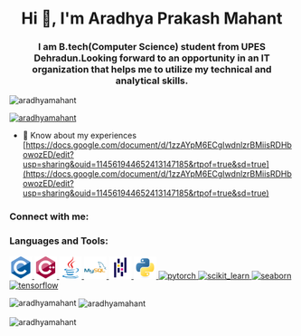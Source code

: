 <h1 align="center">Hi 👋, I'm Aradhya Prakash Mahant</h1>
<h3 align="center">I am B.tech(Computer Science) student from UPES Dehradun.Looking forward to an opportunity in an IT organization that helps me to utilize my technical and analytical skills.</h3>

<p align="left"> <img src="https://komarev.com/ghpvc/?username=aradhyamahant&label=Profile%20views&color=0e75b6&style=flat" alt="aradhyamahant" /> </p>

<p align="left"> <a href="https://github.com/ryo-ma/github-profile-trophy"><img src="https://github-profile-trophy.vercel.app/?username=aradhyamahant" alt="aradhyamahant" /></a> </p>

- 📄 Know about my experiences [https://docs.google.com/document/d/1zzAYpM6ECgIwdnlzrBMiisRDHbowozED/edit?usp=sharing&ouid=114561944652413147185&rtpof=true&sd=true](https://docs.google.com/document/d/1zzAYpM6ECgIwdnlzrBMiisRDHbowozED/edit?usp=sharing&ouid=114561944652413147185&rtpof=true&sd=true)

<h3 align="left">Connect with me:</h3>
<p align="left">
</p>

<h3 align="left">Languages and Tools:</h3>
<p align="left"> <a href="https://www.cprogramming.com/" target="_blank" rel="noreferrer"> <img src="https://raw.githubusercontent.com/devicons/devicon/master/icons/c/c-original.svg" alt="c" width="40" height="40"/> </a> <a href="https://www.w3schools.com/cpp/" target="_blank" rel="noreferrer"> <img src="https://raw.githubusercontent.com/devicons/devicon/master/icons/cplusplus/cplusplus-original.svg" alt="cplusplus" width="40" height="40"/> </a> <a href="https://www.java.com" target="_blank" rel="noreferrer"> <img src="https://raw.githubusercontent.com/devicons/devicon/master/icons/java/java-original.svg" alt="java" width="40" height="40"/> </a> <a href="https://www.mysql.com/" target="_blank" rel="noreferrer"> <img src="https://raw.githubusercontent.com/devicons/devicon/master/icons/mysql/mysql-original-wordmark.svg" alt="mysql" width="40" height="40"/> </a> <a href="https://pandas.pydata.org/" target="_blank" rel="noreferrer"> <img src="https://raw.githubusercontent.com/devicons/devicon/2ae2a900d2f041da66e950e4d48052658d850630/icons/pandas/pandas-original.svg" alt="pandas" width="40" height="40"/> </a> <a href="https://www.python.org" target="_blank" rel="noreferrer"> <img src="https://raw.githubusercontent.com/devicons/devicon/master/icons/python/python-original.svg" alt="python" width="40" height="40"/> </a> <a href="https://pytorch.org/" target="_blank" rel="noreferrer"> <img src="https://www.vectorlogo.zone/logos/pytorch/pytorch-icon.svg" alt="pytorch" width="40" height="40"/> </a> <a href="https://scikit-learn.org/" target="_blank" rel="noreferrer"> <img src="https://upload.wikimedia.org/wikipedia/commons/0/05/Scikit_learn_logo_small.svg" alt="scikit_learn" width="40" height="40"/> </a> <a href="https://seaborn.pydata.org/" target="_blank" rel="noreferrer"> <img src="https://seaborn.pydata.org/_images/logo-mark-lightbg.svg" alt="seaborn" width="40" height="40"/> </a> <a href="https://www.tensorflow.org" target="_blank" rel="noreferrer"> <img src="https://www.vectorlogo.zone/logos/tensorflow/tensorflow-icon.svg" alt="tensorflow" width="40" height="40"/> </a> </p>

<p><img align="left" src="https://github-readme-stats.vercel.app/api/top-langs?username=aradhyamahant&show_icons=true&locale=en&layout=compact" alt="aradhyamahant" /></p>

<p>&nbsp;<img align="center" src="https://github-readme-stats.vercel.app/api?username=aradhyamahant&show_icons=true&locale=en" alt="aradhyamahant" /></p>

<p><img align="center" src="https://github-readme-streak-stats.herokuapp.com/?user=aradhyamahant&" alt="aradhyamahant" /></p>
